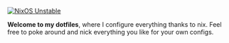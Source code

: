 [![NixOS Unstable](https://img.shields.io/badge/NixOS-unstable-blue.svg?style=flat-square&logo=NixOS&logoColor=white)](https://nixos.org)

**Welcome to my dotfiles**, where I configure everything thanks to nix. Feel free to poke around and nick everything you like for your own configs.

